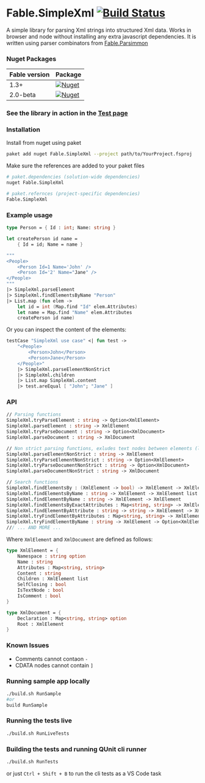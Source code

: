 # Fable.SimpleXml [![Build Status](https://travis-ci.org/Zaid-Ajaj/Fable.SimpleXml.svg?branch=master)](https://travis-ci.org/Zaid-Ajaj/Fable.SimpleXml)

A simple library for parsing Xml strings into structured Xml data. Works in browser and node without installing any extra javascript dependencies. It is written using parser combinators from [Fable.Parsimmon](https://github.com/Zaid-Ajaj/Fable.Parsimmon)

### Nuget Packages

| Fable version | Package |
| ------------- | ------------- |
| 1.3+  |  [![Nuget](https://img.shields.io/nuget/v/Fable.SimpleXml.svg?style=for-the-badge&?maxAge=0&colorB=green)](https://www.nuget.org/packages/Fable.SimpleXml)  |
| 2.0-beta  | [![Nuget](https://img.shields.io/nuget/vpre/Fable.SimpleXml.svg?style=for-the-badge&?maxAge=0&colorB=green)](https://www.nuget.org/packages/Fable.SimpleXml)   |

### See the library in action in the [Test page](https://zaid-ajaj.github.io/Fable.SimpleXml/)


### Installation
Install from nuget using paket
```sh
paket add nuget Fable.SimpleXml --project path/to/YourProject.fsproj 
```
Make sure the references are added to your paket files
```sh
# paket.dependencies (solution-wide dependencies)
nuget Fable.SimpleXml

# paket.refernces (project-specific dependencies)
Fable.SimpleXml
```

### Example usage 
```fs
type Person = { Id : int; Name: string }

let createPerson id name = 
    { Id = id; Name = name }

"""
<People>
    <Person Id=1 Name='John' />
    <Person Id='2' Name="Jane" />
</People>
"""
|> SimpleXml.parseElement
|> SimpleXml.findElementsByName "Person"
|> List.map (fun elem -> 
    let id = int (Map.find "Id" elem.Attributes)
    let name = Map.find "Name" elem.Attributes 
    createPerson id name)                      
```
Or you can inspect the content of the elements:
```fs
testCase "SimpleXml use case" <| fun test ->
    "<People>
        <Person>John</Person>
        <Person>Jane</Person>
    </People>"
    |> SimpleXml.parseElementNonStrict
    |> SimpleXml.children
    |> List.map SimpleXml.content 
    |> test.areEqual [ "John"; "Jane" ]
```
### API

```fs
// Parsing functions 
SimpleXml.tryParseElement : string -> Option<XmlElement>
SimpleXml.parseElement : string -> XmlElement
SimpleXml.tryParseDocument : string -> Option<XmlDocument>
SimpleXml.parseDocument : string -> XmlDocument

// Non strict parsing functions, exludes text nodes between elements (leaving Content intact)
SimpleXml.parseElementNonStrict : string -> XmlElement
SimpleXml.tryParseElementNonStrict : string -> Option<XmlElement>
SimpleXml.tryParseDocumentNonStrict : string -> Option<XmlDocument>
SimpleXml.parseDocumentNonStrict : string -> XmlDocument

// Search functions
SimpleXml.findElementsBy : (XmlElement -> bool) -> XmlElement -> XmlElement list
SimpleXml.findElementsByName : string -> XmlElement -> XmlElement list
SimpleXml.findElementByName : string -> XmlElement -> XmlElement
SimpleXml.findElementsByExactAttributes : Map<string, string> -> XmlElement -> XmlElement list
SimpleXml.findElementByAttribute : string -> string -> XmlElement -> XmlElement list
SimpleXml.tryFindElementByAttributes : Map<string, string> -> XmlElement -> Option<XmlElement>
SimpleXml.tryFindElementByName : string -> XmlElement -> Option<XmlElement>
/// ... AND MORE ...
```

Where `XmlElement` and `XmlDocument` are defined as follows:
```fs
type XmlElement = { 
    Namespace : string option
    Name : string
    Attributes : Map<string, string>
    Content : string 
    Children : XmlElement list 
    SelfClosing : bool
    IsTextNode : bool
    IsComment : bool
}

type XmlDocument = {
    Declaration : Map<string, string> option 
    Root : XmlElement 
}
```

### Known Issues
 - Comments cannot contaon `-` 
 - CDATA nodes cannot contain `]`

### Running sample app locally
```sh
./build.sh RunSample
#or 
build RunSample
```
### Running the tests live 
```sh
./build.sh RunLiveTests 
```
### Building the tests and running QUnit cli runner
```sh
./build.sh RunTests
```
or just `Ctrl + Shift + B` to run the cli tests as a VS Code task